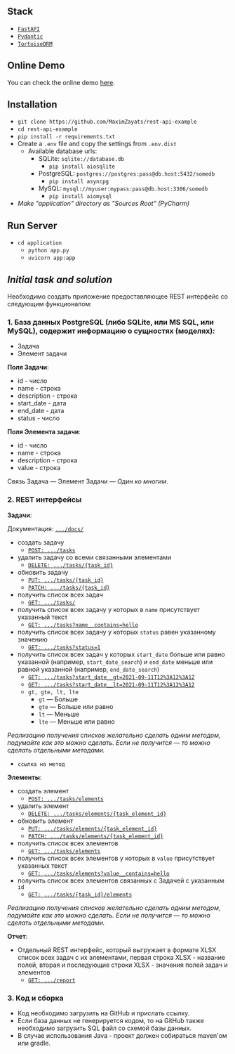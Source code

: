 ## Stack

- [`FastAPI`](https://github.com/tiangolo/fastapi)
- [`Pydantic`](https://github.com/samuelcolvin/pydantic)
- [`TortoiseORM`](https://github.com/tortoise/tortoise-orm)

## Online Demo
You can check the online demo [here](http://40.67.229.195/docs).

## Installation
- `git clone https://github.com/MaximZayats/rest-api-example`
- `cd rest-api-example`
- `pip install -r requirements.txt`
- Create a `.env` file and copy the settings from `.env.dist`
    - Available database urls:
        - SQLite: `sqlite://database.db`
            - `pip install aiosqlite`
        - PostgreSQL: `postgres://postgres:pass@db.host:5432/somedb`
            - `pip install asyncpg`
        - MySQL: `mysql://myuser:mypass:pass@db.host:3306/somedb`
            - `pip install aiomysql`
- _Make "application" directory as "Sources Root" (PyCharm)_

## Run Server

- `cd application`
    - `python app.py`
    - `uvicorn app:app`

## _Initial task and solution_

Необходимо создать приложение предоставляющее REST интерфейс со следующим функционалом:

### 1. База данных PostgreSQL (либо SQLite, или MS SQL, или MySQL), содержит информацию о сущностях (моделях):

- Задача
- Элемент задачи

**Поля Задачи**:

- id - число
- name - строка
- description - строка
- start_date - дата
- end_date - дата
- status - число

**Поля Элемента задачи**:

- id - число
- name - строка
- description - строка
- value - строка

Связь Задача — Элемент Задачи — _Один ко многим_.

### 2. REST интерфейсы

**Задачи**:

Документация: [`.../docs/`](http://40.67.229.195/docs)

- создать задачу
    - [`POST: .../tasks`](http://40.67.229.195/docs)
- удалить задачу со всеми связанными элементами
    - [`DELETE: .../tasks/{task_id}`](http://40.67.229.195/docs#/Tasks/delete_task_tasks__task_id__delete)
- обновить задачу
    - [`PUT: .../tasks/{task_id}`](http://40.67.229.195/docs#/Tasks/update_task_tasks__task_id__put)
    - [`PATCH: .../tasks/{task_id}`](http://40.67.229.195/docs#/Tasks/patch_task_tasks__task_id__patch)
- получить список всех задач
    - [`GET: .../tasks/`](http://40.67.229.195/docs#/Tasks/get_tasks_tasks_get)
- получить список всех задачу у которых в `name` присутствует указанный текст
    - [`GET: .../tasks?name__contains=hello`](http://40.67.229.195/docs#/Tasks/get_tasks_tasks_get)
- получить список всех задачу у которых `status` равен указанному значению
    - [`GET: .../tasks?status=1`](http://40.67.229.195/docs#/Tasks/get_tasks_tasks_get)
- получить список всех задач у которых `start_date` больше или равно указанной (например, `start_date_search`)
  и  `end_date`  меньше или равной указанной (например, `end_date_search`)
    - [`GET: .../tasks?start_date__gt=2021-09-11T12%3A12%3A12`](http://40.67.229.195/docs#/Tasks/get_tasks_tasks_get)
    - [`GET: .../tasks?start_date__lt=2021-09-11T12%3A12%3A12`](http://40.67.229.195/docs#/Tasks/get_tasks_tasks_get)
    - `gt, gte, lt, lte`
        - `gt` — Больше
        - `gte` — Больше или равно
        - `lt` — Меньше
        - `lte` — Меньше или равно

_Реализацию получения списков желательно сделать одним методом, подумайте как это можно сделать. Если не получится — то
можно сделать отдельными методами._

- `ссылка на метод`

**Элементы**:

- создать элемент
    - [`POST: .../tasks/elements`](http://40.67.229.195/docs#/Task%20Elements/create_task_element_tasks__task_id__elements_post)
- удалить элемент
    - [`DELETE: .../tasks/elements/{task_element_id}`](http://40.67.229.195/docs#/Task%20Elements/delete_task_tasks_elements__task_element_id__delete)
- обновить элемент
    - [`PUT: .../tasks/elements/{task_element_id}`](http://40.67.229.195/docs#/Tasks/update_task_tasks__task_id__put)
    - [`PATCH: .../tasks/elements/{task_element_id}`](http://40.67.229.195/docs#/Tasks/patch_task_tasks__task_id__patch)
- получить список всех элементов
    - [`GET: .../tasks/elements`](http://40.67.229.195/docs#/Tasks/get_tasks_tasks_get)
- получить список всех элементов у которых в `value` присутствует указанных текст
    - [`GET: .../tasks/elements?value__contains=hello`](http://40.67.229.195/docs#/Tasks/get_tasks_tasks_get)
- получить список всех элементов связанных с Задачей с указанным `id`
    - [`GET: .../tasks/{task_id}/elements`](http://40.67.229.195/docs#/Tasks/get_task_tasks__task_id__get)

_Реализацию получения списков желательно сделать одним методом, подумайте как это можно сделать. Если не получится — то
можно сделать отдельными методами._

**Отчет**:

- Отдельный REST интерфейс, который выгружает в формате XLSX список всех задач с их элементами, первая строка XLSX -
  название полей, вторая и последующие строки XLSX - значения полей задач и элементов
    - [`GET: .../report`](http://40.67.229.195/docs#/Report/get_report_report_get)

### 3. Код и сборка

* Код необходимо загрузить на GitHub и прислать ссылку.
* Если база данных не генерируется кодом, то на GitHub также необходимо загрузить SQL файл со схемой базы данных.
* В случае использования Java - проект должен собираться maven'ом или gradle.



